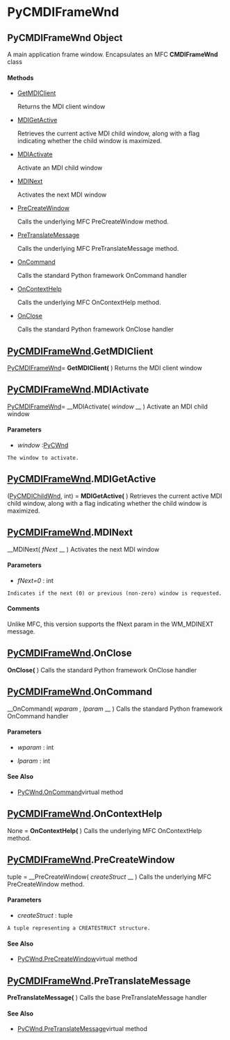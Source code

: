 # PyCMDIFrameWnd

## PyCMDIFrameWnd Object

A main application frame window.  Encapsulates an MFC __CMDIFrameWnd__ class

#### Methods


  - [GetMDIClient](PyCMDIFrameWnd.md#pycmdiframewndgetmdiclient)

    Returns the MDI client window&nbsp;

  - [MDIGetActive](PyCMDIFrameWnd.md#pycmdiframewndmdigetactive)

    Retrieves the current active MDI child window, along with a flag indicating whether the child window is maximized.&nbsp;

  - [MDIActivate](PyCMDIFrameWnd.md#pycmdiframewndmdiactivate)

    Activate an MDI child window&nbsp;

  - [MDINext](PyCMDIFrameWnd.md#pycmdiframewndmdinext)

    Activates the next MDI window&nbsp;

  - [PreCreateWindow](PyCMDIFrameWnd.md#pycmdiframewndprecreatewindow)

    Calls the underlying MFC PreCreateWindow method.&nbsp;

  - [PreTranslateMessage](PyCMDIFrameWnd.md#pycmdiframewndpretranslatemessage)

    Calls the underlying MFC PreTranslateMessage method.&nbsp;

  - [OnCommand](PyCMDIFrameWnd.md#pycmdiframewndoncommand)

    Calls the standard Python framework OnCommand handler&nbsp;

  - [OnContextHelp](PyCMDIFrameWnd.md#pycmdiframewndoncontexthelp)

    Calls the underlying MFC OnContextHelp method.&nbsp;

  - [OnClose](PyCMDIFrameWnd.md#pycmdiframewndonclose)

    Calls the standard Python framework OnClose handler&nbsp;


## [PyCMDIFrameWnd](#pycmdiframewnd).GetMDIClient

[PyCMDIFrameWnd](#pycmdiframewnd)= __GetMDIClient(__ )
Returns the MDI client window

## [PyCMDIFrameWnd](#pycmdiframewnd).MDIActivate

[PyCMDIFrameWnd](#pycmdiframewnd)= __MDIActivate( *window* __ )
Activate an MDI child window

#### Parameters


  -  *window* :[PyCWnd](#pycwnd)

    The window to activate.

## [PyCMDIFrameWnd](#pycmdiframewnd).MDIGetActive

([PyCMDIChildWnd](#pycmdichildwnd), int) = __MDIGetActive(__ )
Retrieves the current active MDI child window, along with a flag indicating whether the child window is maximized.

## [PyCMDIFrameWnd](#pycmdiframewnd).MDINext

 __MDINext( *fNext* __ )
Activates the next MDI window

#### Parameters


  -  *fNext=0* : int

    Indicates if the next (0) or previous (non-zero) window is requested.

#### Comments
Unlike MFC, this version supports the fNext param in the WM_MDINEXT message.

## [PyCMDIFrameWnd](#pycmdiframewnd).OnClose

 __OnClose(__ )
Calls the standard Python framework OnClose handler

## [PyCMDIFrameWnd](#pycmdiframewnd).OnCommand

 __OnCommand( *wparam*  *, lparam* __ )
Calls the standard Python framework OnCommand handler

#### Parameters


  -  *wparam* : int

    

  -  *lparam* : int

    

#### See Also


  - [PyCWnd.OnCommand](PyCWnd.md#pycwndoncommand_virtual)virtual method

## [PyCMDIFrameWnd](#pycmdiframewnd).OnContextHelp

None = __OnContextHelp(__ )
Calls the underlying MFC OnContextHelp method.

## [PyCMDIFrameWnd](#pycmdiframewnd).PreCreateWindow

tuple = __PreCreateWindow( *createStruct* __ )
Calls the underlying MFC PreCreateWindow method.

#### Parameters


  -  *createStruct* : tuple

    A tuple representing a CREATESTRUCT structure.

#### See Also


  - [PyCWnd.PreCreateWindow](PyCWnd.md#pycwndprecreatewindow_virtual)virtual method

## [PyCMDIFrameWnd](#pycmdiframewnd).PreTranslateMessage

 __PreTranslateMessage(__ )
Calls the base PreTranslateMessage handler

#### See Also


  - [PyCWnd.PreTranslateMessage](PyCWnd.md#pycwndpretranslatemessage_virtual)virtual method